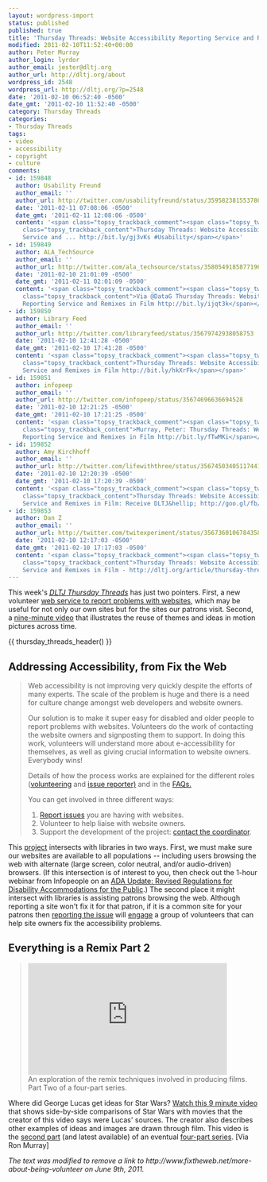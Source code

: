 ```yaml
---
layout: wordpress-import
status: published
published: true
title: 'Thursday Threads: Website Accessibility Reporting Service and Remixes in Film'
modified: 2011-02-10T11:52:40+00:00
author: Peter Murray
author_login: lyrdor
author_email: jester@dltj.org
author_url: http://dltj.org/about
wordpress_id: 2548
wordpress_url: http://dltj.org/?p=2548
date: '2011-02-10 06:52:40 -0500'
date_gmt: '2011-02-10 11:52:40 -0500'
category: Thursday Threads
categories:
- Thursday Threads
tags:
- video
- accessibility
- copyright
- culture
comments:
- id: 159848
  author: Usability Freund
  author_email: ''
  author_url: http://twitter.com/usabilityfreund/status/35958238155378689
  date: '2011-02-11 07:08:06 -0500'
  date_gmt: '2011-02-11 12:08:06 -0500'
  content: '<span class="topsy_trackback_comment"><span class="topsy_twitter_username"><span
    class="topsy_trackback_content">Thursday Threads: Website Accessibility Reporting
    Service and ... http://bit.ly/gj3vKs #Usability</span></span>'
- id: 159849
  author: ALA_TechSource
  author_email: ''
  author_url: http://twitter.com/ala_techsource/status/35805491858771968
  date: '2011-02-10 21:01:09 -0500'
  date_gmt: '2011-02-11 02:01:09 -0500'
  content: '<span class="topsy_trackback_comment"><span class="topsy_twitter_username"><span
    class="topsy_trackback_content">Via @DataG Thursday Threads: Website Accessibility
    Reporting Service and Remixes in Film http://bit.ly/ijqt3k</span></span>'
- id: 159850
  author: Library Feed
  author_email: ''
  author_url: http://twitter.com/libraryfeed/status/35679742938058753
  date: '2011-02-10 12:41:28 -0500'
  date_gmt: '2011-02-10 17:41:28 -0500'
  content: '<span class="topsy_trackback_comment"><span class="topsy_twitter_username"><span
    class="topsy_trackback_content">Thursday Threads: Website Accessibility Reporting
    Service and Remixes in Film http://bit.ly/hkXrFk</span></span>'
- id: 159851
  author: infopeep
  author_email: ''
  author_url: http://twitter.com/infopeep/status/35674696636694528
  date: '2011-02-10 12:21:25 -0500'
  date_gmt: '2011-02-10 17:21:25 -0500'
  content: '<span class="topsy_trackback_comment"><span class="topsy_twitter_username"><span
    class="topsy_trackback_content">Murray, Peter: Thursday Threads: Website Accessibility
    Reporting Service and Remixes in Film http://bit.ly/fTwMKi</span></span>'
- id: 159852
  author: Amy Kirchhoff
  author_email: ''
  author_url: http://twitter.com/lifewiththree/status/35674503405117441
  date: '2011-02-10 12:20:39 -0500'
  date_gmt: '2011-02-10 17:20:39 -0500'
  content: '<span class="topsy_trackback_comment"><span class="topsy_twitter_username"><span
    class="topsy_trackback_content">Thursday Threads: Website Accessibility Reporting
    Service and Remixes in Film: Receive DLTJ&hellip; http://goo.gl/fb/IExb2</span></span>'
- id: 159853
  author: Dan Z
  author_email: ''
  author_url: http://twitter.com/twitexperiment/status/35673601067843584
  date: '2011-02-10 12:17:03 -0500'
  date_gmt: '2011-02-10 17:17:03 -0500'
  content: '<span class="topsy_trackback_comment"><span class="topsy_twitter_username"><span
    class="topsy_trackback_content">Thursday Threads: Website Accessibility Reporting
    Service and Remixes in Film - http://dltj.org/article/thursday-threads-2011w6/</span></span>'
---
```


<p>This week's <a href="/category/thursday-threads/"><i><acronym title="Disruptive Library Technology Jester">DLTJ</acronym> Thursday Threads</i></a> has just two pointers.  First, a new volunteer <a href="#p2548-accessibility">web service to report problems with websites</a>, which may be useful for not only our own sites but for the sites our patrons visit.  Second, a <a href="#p2548-remix">nine-minute video</a> that illustrates the reuse of themes and ideas in motion pictures across time.</p>
{{ thursday_threads_header() }}<br />
<!--more--></p>
<h2 id="p2548-accessibility">Addressing Accessibility, from Fix the Web</h2>
<blockquote><p>Web accessibility is not improving very quickly despite the efforts of many experts. The scale of the problem is huge and there is a need for culture change amongst web developers and website owners. </p>
<p>Our solution is to make it super easy for disabled and older people to report problems with websites. Volunteers do the work of contacting the website owners and signposting them to support. In doing this work, volunteers will understand more about e-accessibility for themselves, as well as giving crucial information to website owners. Everybody wins! </p>
<p>Details of how the process works are explained for the different roles (<a href="http://www.fixtheweb.net/being-volunteer" title="more about being a volunteer">volunteering</a> and <a href="http://www.fixtheweb.net/reporting-websites" title="information about reporting websites">issue reporter)</a> and in the <a href="http://www.fixtheweb.net/faq" title="frequently asked questions">FAQs.</a> </p>
<p>You can get involved in three different ways:</p>
<ol>
<li><a href="http://www.fixtheweb.net/reporting-websites" title="Information about reporting websites">Report issues</a> you are having with websites.</li>
<li><span class="removed_link" title="http://www.fixtheweb.net/more-about-being-volunteer">Volunteer</span> to help liaise with website owners.</li>
<li>Support the development of the project: <a href="http://www.fixtheweb.net/contact" title="Contact | Fix the Web">contact the coordinator</a>. </li>
</ol>
</blockquote>
<p>This <a href="http://www.fixtheweb.net/" title="Addressing accessibility | Fix the Web">project</a> intersects with libraries in two ways.  First, we must make sure our websites are available to all populations -- including users browsing the web with alternate (large screen, color neutral, and/or audio-driven) browsers.  (If this intersection is of interest to you, then check out the 1-hour webinar from Infopeople on an <a href="http://www.infopeople.org/training/webcasts/webcast_data/502/index.html" title="title - Infopeople.org">ADA Update: Revised Regulations for Disability Accommodations for the Public</a>.)  The second place it might intersect with libraries is assisting patrons browsing the web.  Although reporting a site won't fix it for that patron, if it is a common site for your patrons then <a href="http://www.fixtheweb.net/reporting-websites" title="Information about reporting websites">reporting the issue</a> will <a href="http://www.fixtheweb.net/being-volunteer" title="more about being a volunteer">engage</a> a group of volunteers that can help site owners fix the accessibility problems.</p>
<h2 id="p2548-remix">Everything is a Remix Part 2</h2>
<blockquote><p><iframe src="http://player.vimeo.com/video/19447662" width="400" height="225" frameborder="0"></iframe><br />An exploration of the remix techniques involved in producing films. Part Two of a four-part series.</p></blockquote>
<p>Where did George Lucas get ideas for Star Wars? <a href="http://vimeo.com/19447662" title="Everything is a Remix Part 2 on Vimeo">Watch this 9 minute video</a> that shows side-by-side comparisons of Star Wars with movies that the creator of this video says were Lucas' sources.  The creator also describes other examples of ideas and images are drawn through film.  This video is the <a href="http://www.everythingisaremix.info/?p=58" title="Everything is a Remix Part 2 | Everything Is a Remix">second part</a> (and latest available) of an eventual <a href="http://www.everythingisaremix.info/?page_id=30" title="Watch | Everything Is a Remix">four-part series</a>.  [Via Ron Murray]
<p style="padding:0;margin:0;font-style:italic;" class="removed_link">The text was modified to remove a link to http://www.fixtheweb.net/more-about-being-volunteer on June 9th, 2011.</p>
